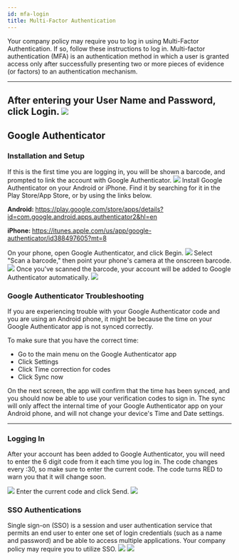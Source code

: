 ```yaml
---
id: mfa-login
title: Multi-Factor Authentication
---
```


Your company policy may require you to log in using Multi-Factor Authentication. If so, follow these instructions to log in. Multi-factor authentication (MFA) is an authentication method in which a user  is granted access only after successfully presenting two or more pieces of evidence (or factors) to an authentication mechanism. 

---
After entering your User Name and Password, click <span class="buttonstyle">Login</span>.
![](/5khelpdocs/img/login/login_1.png)
---
## Google Authenticator
### Installation and Setup
If this is the first time you are logging in, you will be shown a barcode, and prompted to link the account with Google Authenticator.
![](/5khelpdocs/img/login/mfa-login-1.png)
Install Google Authenticator on your Android or iPhone.  Find it by searching for it in the Play Store/App Store, or by using the links below.

<strong>Android: </strong><a href="https://play.google.com/store/apps/details?id=com.google.android.apps.authenticator2&hl=en">https://play.google.com/store/apps/details?id=com.google.android.apps.authenticator2&hl=en</a>

<strong>iPhone: </strong><a href="https://itunes.apple.com/us/app/google-authenticator/id388497605?mt=8 ">https://itunes.apple.com/us/app/google-authenticator/id388497605?mt=8 </a>

On your phone, open Google Authenticator, and click Begin.
![](/5khelpdocs/img/login/mfa-login-3.png)
Select "Scan a barcode," then point your phone's camera at the onscreen barcode.
![](/5khelpdocs/img/login/mfa-login-4.png)
Once you've scanned the barcode, your account will be added to Google Authenticator automatically.
![](/5khelpdocs/img/login/mfa-login-5.png)

### Google Authenticator Troubleshooting
If you are experiencing trouble with your Google Authenticator code and you are using an Android phone, it might be because the time on your Google Authenticator app is not synced correctly.

To make sure that you have the correct time:

- Go to the main menu on the Google Authenticator app
- Click Settings
- Click Time correction for codes
- Click Sync now

On the next screen, the app will confirm that the time has been synced, and you should now be able to use your verification codes to sign in. The sync will only affect the internal time of your Google Authenticator app on your Android phone, and will not change your device's Time and Date settings.

---
### Logging In
After your account has been added to Google Authenticator, you will need to enter the 6 digit code from it each time you log in. The code changes every :30, so make sure to enter the current code. The code turns RED to warn you that it will change soon.

![](/5khelpdocs/img/login/mfa-login-6.png)
Enter the current code and click <span class="buttonstyle">Send</span>.
![](/5khelpdocs/img/login/mfa-login-7.png)
### SSO Authentications

Single sign-on (SSO) is a session and user authentication service that permits an end user to enter one set of login credentials (such as a name and password) and be able to access multiple applications. Your company policy may require you to utilize SSO.
![](/5khelpdocs/img/login/SSO1.png)
![](/5khelpdocs/img/login/SSO2.png)
